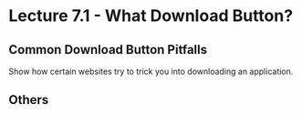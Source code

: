 # Lecture 7.1 - What Download Button?

## Common Download Button Pitfalls
Show how certain websites try to trick you into downloading an application.

## Others
